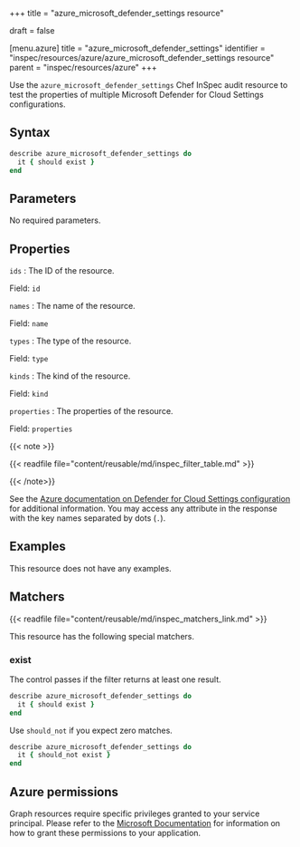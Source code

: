 +++
title = "azure_microsoft_defender_settings resource"

draft = false


[menu.azure]
title = "azure_microsoft_defender_settings"
identifier = "inspec/resources/azure/azure_microsoft_defender_settings resource"
parent = "inspec/resources/azure"
+++

Use the `azure_microsoft_defender_settings` Chef InSpec audit resource to test the properties of multiple Microsoft Defender for Cloud Settings configurations.

## Syntax

```ruby
describe azure_microsoft_defender_settings do
  it { should exist }
end
```

## Parameters

No required parameters.

## Properties

`ids`
: The ID of the resource.

  Field: `id`

`names`
: The name of the resource.

  Field: `name`

`types`
: The type of the resource.

  Field: `type`

`kinds`
: The kind of the resource.

  Field: `kind`

`properties`
: The properties of the resource.

  Field: `properties`

{{< note >}}

{{< readfile file="content/reusable/md/inspec_filter_table.md" >}}

{{< /note>}}

See the [Azure documentation on Defender for Cloud Settings configuration](https://learn.microsoft.com/en-us/rest/api/defenderforcloud/settings/list?tabs=HTTP) for additional information. You may access any attribute in the response with the key names separated by dots (`.`).

## Examples

This resource does not have any examples.

## Matchers

{{< readfile file="content/reusable/md/inspec_matchers_link.md" >}}

This resource has the following special matchers.

### exist

The control passes if the filter returns at least one result.

```ruby
describe azure_microsoft_defender_settings do
  it { should exist }
end
```

Use `should_not` if you expect zero matches.

```ruby
describe azure_microsoft_defender_settings do
  it { should_not exist }
end
```

## Azure permissions

Graph resources require specific privileges granted to your service principal. Please refer to the [Microsoft Documentation](https://docs.microsoft.com/en-us/azure/active-directory/develop/active-directory-integrating-applications#updating-an-application) for information on how to grant these permissions to your application.
